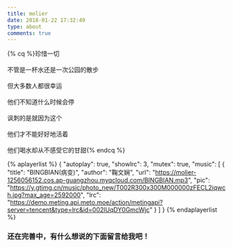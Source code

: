 ```yaml
---
title: molier
date: 2018-01-22 17:32:49
type: about
comments: true
---
```

<!-- 标签 方式，要求版本在0.4.5或以上 -->


{% cq %}珍惜一切 <br> <br> 不管是一杯水还是一次公园的散步 <br> <br> 但大多数人都很幸运 <br> <br> 他们不知道什么时候会停 <br> <br> 讽刺的是就因为这个 <br> <br> 他们才不能好好地活着 <br> <br> 他们喝水却从不感受它的甘甜{% endcq %}

{% aplayerlist %}
{
    "autoplay": true,
    "showlrc": 3,
    "mutex": true,
    "music": [
        {
            "title": "BINGBIAN(病变)",
            "author": "鞠文娴",
            "url": "https://molier-1256056152.cos.ap-guangzhou.myqcloud.com/BINGBIAN.mp3",
            "pic": "https://y.gtimg.cn/music/photo_new/T002R300x300M000000zFECL2iqwch.jpg?max_age=2592000",
            "lrc": "https://demo.meting.api.meto.moe/action/metingapi?server=tencent&type=lrc&id=002lUqDY0GmcWjc"
        }
    ]
}
{% endaplayerlist %}

### 还在完善中，有什么想说的下面留言给我吧！
